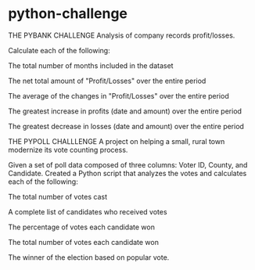 # python-challenge


THE PYBANK CHALLENGE
Analysis of company records profit/losses.  

Calculate each of the following:

The total number of months included in the dataset

The net total amount of "Profit/Losses" over the entire period

The average of the changes in "Profit/Losses" over the entire period

The greatest increase in profits (date and amount) over the entire period

The greatest decrease in losses (date and amount) over the entire period

THE PYPOLL CHALLLENGE
A project on helping a small, rural town modernize its vote counting process.

Given a set of poll data composed of three columns: Voter ID, County, and Candidate. Created a Python script that analyzes the votes and calculates each of the following:

The total number of votes cast

A complete list of candidates who received votes

The percentage of votes each candidate won

The total number of votes each candidate won

The winner of the election based on popular vote.


